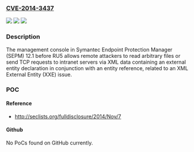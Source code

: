 ### [CVE-2014-3437](https://cve.mitre.org/cgi-bin/cvename.cgi?name=CVE-2014-3437)
![](https://img.shields.io/static/v1?label=Product&message=n%2Fa&color=blue)
![](https://img.shields.io/static/v1?label=Version&message=n%2Fa&color=blue)
![](https://img.shields.io/static/v1?label=Vulnerability&message=n%2Fa&color=brighgreen)

### Description

The management console in Symantec Endpoint Protection Manager (SEPM) 12.1 before RU5 allows remote attackers to read arbitrary files or send TCP requests to intranet servers via XML data containing an external entity declaration in conjunction with an entity reference, related to an XML External Entity (XXE) issue.

### POC

#### Reference
- http://seclists.org/fulldisclosure/2014/Nov/7

#### Github
No PoCs found on GitHub currently.

